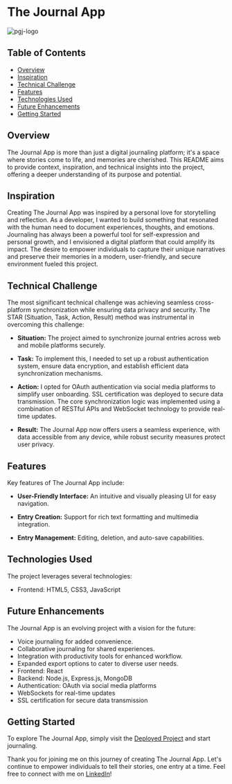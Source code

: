 # The Journal App

![pgj-logo](https://github.com/penielpam/Journal-app/assets/117779595/0172e2eb-20a3-4e45-b179-3e59d1f28f71)

## Table of Contents
- [Overview](#overview)
- [Inspiration](#inspiration)
- [Technical Challenge](#technical-challenge)
- [Features](#features)
- [Technologies Used](#technologies-used)
- [Future Enhancements](#future-enhancements)
- [Getting Started](#getting-started)

## Overview

The Journal App is more than just a digital journaling platform; it's a space where stories come to life, and memories are cherished. This README aims to provide context, inspiration, and technical insights into the project, offering a deeper understanding of its purpose and potential.

## Inspiration

Creating The Journal App was inspired by a personal love for storytelling and reflection. As a developer, I wanted to build something that resonated with the human need to document experiences, thoughts, and emotions. Journaling has always been a powerful tool for self-expression and personal growth, and I envisioned a digital platform that could amplify its impact. The desire to empower individuals to capture their unique narratives and preserve their memories in a modern, user-friendly, and secure environment fueled this project.

## Technical Challenge

The most significant technical challenge was achieving seamless cross-platform synchronization while ensuring data privacy and security. The STAR (Situation, Task, Action, Result) method was instrumental in overcoming this challenge:

- **Situation:** The project aimed to synchronize journal entries across web and mobile platforms securely.

- **Task:** To implement this, I needed to set up a robust authentication system, ensure data encryption, and establish efficient data synchronization mechanisms.

- **Action:** I opted for OAuth authentication via social media platforms to simplify user onboarding. SSL certification was deployed to secure data transmission. The core synchronization logic was implemented using a combination of RESTful APIs and WebSocket technology to provide real-time updates.

- **Result:** The Journal App now offers users a seamless experience, with data accessible from any device, while robust security measures protect user privacy.

## Features

Key features of The Journal App include:

- **User-Friendly Interface:** An intuitive and visually pleasing UI for easy navigation.

- **Entry Creation:** Support for rich text formatting and multimedia integration.

- **Entry Management:** Editing, deletion, and auto-save capabilities.

## Technologies Used

The project leverages several technologies:

- Frontend: HTML5, CSS3, JavaScript

## Future Enhancements

The Journal App is an evolving project with a vision for the future:

- Voice journaling for added convenience.
- Collaborative journaling for shared experiences.
- Integration with productivity tools for enhanced workflow.
- Expanded export options to cater to diverse user needs.
- Frontend: React
- Backend: Node.js, Express.js, MongoDB
- Authentication: OAuth via social media platforms
- WebSockets for real-time updates
- SSL certification for secure data transmission

## Getting Started

To explore The Journal App, simply visit the [Deployed Project](https://penielgreatjournal.vercel.com) and start journaling.


Thank you for joining me on this journey of creating The Journal App. Let's continue to empower individuals to tell their stories, one entry at a time. Feel free to connect with me on [LinkedIn](https://www.linkedin.com/in/peniel-pam-b66209258/)!
